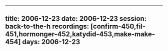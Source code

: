 
---
title: 2006-12-23
date:  2006-12-23
session: back-to-the-h
recordings: [confirm-450,fil-451,hormonger-452,katydid-453,make-make-454]
days: 2006-12-23
---
